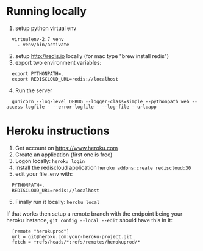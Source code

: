 # Running locally


1. setup python virtual env
```
  virtualenv-2.7 venv 
	. venv/bin/activate
```

2. setup http://redis.io locally (for mac type "brew install redis")
3. export two environment variables:
```
  export PYTHONPATH=.
  export REDISCLOUD_URL=redis://localhost
```
4. Run the server
```
  gunicorn --log-level DEBUG --logger-class=simple --pythonpath web --access-logfile - --error-logfile - --log-file - url:app
```

# Heroku instructions

1. Get account on https://www.heroku.com
2. Create an application (first one is free)
3. Logon locally: `heroku login`
3. Install the rediscloud application `heroku addons:create rediscloud:30`
4. edit your file .env with:
```
  PYTHONPATH=.
  REDISCLOUD_URL=redis://localhost
```
 5. Finally run it locally: `heroku local`
 
If that works then setup a remote branch with the endpoint being your heroku instance,
`git config --local --edit` should have this in it:
```
  [remote "herokuprod"]
  url = git@heroku.com:your-heroku-project.git
  fetch = +refs/heads/*:refs/remotes/herokuprod/*
```

